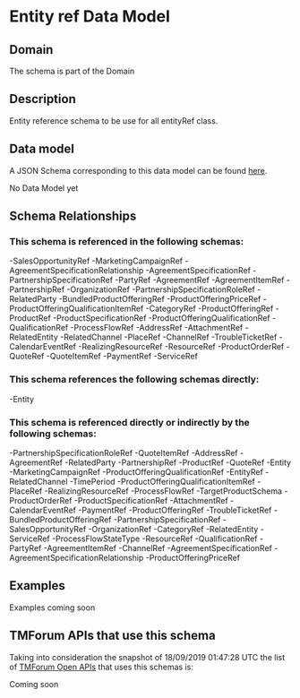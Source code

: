 # Entity ref Data Model

## Domain

The  schema is part of the  Domain

## Description

Entity reference schema to be use for all entityRef class.

## Data model

A JSON Schema corresponding to this data model can be found
[here](https://github.com/tmforum-rand/schemas/blob/master/Common/EntityRef.schema.json).

No Data Model yet

## Schema Relationships

### This schema is referenced in the following schemas:

-SalesOpportunityRef
-MarketingCampaignRef
-AgreementSpecificationRelationship
-AgreementSpecificationRef
-PartnershipSpecificationRef
-PartyRef
-AgreementRef
-AgreementItemRef
-PartnershipRef
-OrganizationRef
-PartnershipSpecificationRoleRef
-RelatedParty
-BundledProductOfferingRef
-ProductOfferingPriceRef
-ProductOfferingQualificationItemRef
-CategoryRef
-ProductOfferingRef
-ProductRef
-ProductSpecificationRef
-ProductOfferingQualificationRef
-QualificationRef
-ProcessFlowRef
-AddressRef
-AttachmentRef
-RelatedEntity
-RelatedChannel
-PlaceRef
-ChannelRef
-TroubleTicketRef
-CalendarEventRef
-RealizingResourceRef
-ResourceRef
-ProductOrderRef
-QuoteRef
-QuoteItemRef
-PaymentRef
-ServiceRef

### This schema references the following schemas directly:

-Entity

### This schema is referenced directly or indirectly by the following schemas:

-PartnershipSpecificationRoleRef
-QuoteItemRef
-AddressRef
-AgreementRef
-RelatedParty
-PartnershipRef
-ProductRef
-QuoteRef
-Entity
-MarketingCampaignRef
-ProductOfferingQualificationRef
-EntityRef
-RelatedChannel
-TimePeriod
-ProductOfferingQualificationItemRef
-PlaceRef
-RealizingResourceRef
-ProcessFlowRef
-TargetProductSchema
-ProductOrderRef
-ProductSpecificationRef
-AttachmentRef
-CalendarEventRef
-PaymentRef
-ProductOfferingRef
-TroubleTicketRef
-BundledProductOfferingRef
-PartnershipSpecificationRef
-SalesOpportunityRef
-OrganizationRef
-CategoryRef
-RelatedEntity
-ServiceRef
-ProcessFlowStateType
-ResourceRef
-QualificationRef
-PartyRef
-AgreementItemRef
-ChannelRef
-AgreementSpecificationRef
-AgreementSpecificationRelationship
-ProductOfferingPriceRef



## Examples

Examples coming soon

## TMForum APIs that use this schema

Taking into consideration the snapshot of 18/09/2019 01:47:28 UTC the list of [TMForum Open APIs](https://www.tmforum.org/open-apis/) that uses this schemas is:

Coming soon
